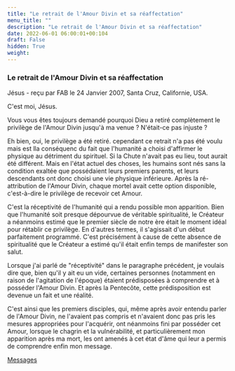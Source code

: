 ```yaml
---
title: "Le retrait de l'Amour Divin et sa réaffectation"
menu_title: ""
description: "Le retrait de l'Amour Divin et sa réaffectation"
date: 2022-06-01 06:00:01+00:104
draft: False
hidden: True
weight:
---
```

### Le retrait de l'Amour Divin et sa réaffectation

Jésus - reçu par FAB le 24 Janvier 2007, Santa Cruz, Californie, USA.

C'est moi, Jésus.

Vous vous êtes toujours demandé pourquoi Dieu a retiré complètement le privilège de l'Amour Divin jusqu'à ma venue ? N'était-ce pas injuste ?

Eh bien, oui, le privilège a été retiré. cependant ce retrait n'a pas été voulu mais est lla conséquenc du fait que l'humanité a choisi d'affirmer le physique au détriment du spirituel. Si la Chute n'avait pas eu lieu, tout aurait été différent. Mais en l'état actuel des choses, les humains sont nés sans la condition exaltée que possédaient leurs premiers parents, et leurs descendants ont donc choisi une vie physique inférieure. Après la ré-attribution de l'Amour Divin, chaque mortel avait cette option disponible, c'est-à-dire le privilège de recevoir cet Amour.

C'est la réceptivité de l'humanité qui a rendu possible mon apparition. Bien que l'humanité soit presque dépourvue de véritable spiritualité, le Créateur a néanmoins estimé que le premier siècle de notre ère était le moment idéal pour rétablir ce privilège. En d'autres termes, il s'agissait d'un début parfaitement programmé. C'est précisément à cause de cette absence de spiritualité que le Créateur a estimé qu'il était enfin temps de manifester son salut.

Lorsque j'ai parlé de "réceptivité" dans le paragraphe précédent, je voulais dire que, bien qu'il y ait eu un vide, certaines personnes (notamment en raison de l'agitation de l'époque) étaient prédisposées à comprendre et à posséder l'Amour Divin. Et après la Pentecôte, cette prédisposition est devenue un fait et une réalité.

C'est ainsi que les premiers disciples, qui, même après avoir entendu parler de l'Amour Divin, ne l'avaient pas compris et n'avaient donc pas pris les mesures appropriées pour l'acquérir, ont néanmoins fini par posséder cet Amour, lorsque le chagrin et la vulnérabilité, et particulièrement mon apparition après ma mort, les ont amenés à cet état d'âme qui leur a permis de comprendre enfin mon message.

[Messages](/fr-contemporary-messages/fr-contemporary-messages-by-date-order/fr-contemporary-messages-2007)